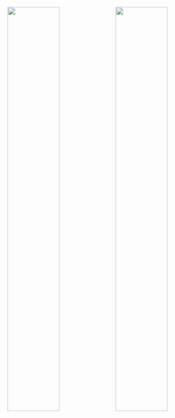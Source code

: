 <p align="center">
  <img height="auto" width="49%" src="https://github-readme-stats.vercel.app/api?username=goncalobsccosta&show_icons=true&theme=dark&bg_color=00000000&count_private=true&hide_border=true" alt="" />
  <!--<img height="auto" src="https://github-readme-stats.vercel.app/api/top-langs/?username=goncalobsccosta&layout=compact&theme=dark&lang_count=10" alt=""/>-->
  <picture>
  <source media="(prefers-color-scheme: dark)" srcset="https://streak-stats.demolab.com?user=goncalobsccosta&theme=prussian&hide_border=true&background=00000000&stroke=DDDDDD&ring=00A86B&fire=00A86B&currStreakNum=FFFFFF&sideNums=00A86B&currStreakLabel=DDDDDD&sideLabels=DDDDDD&dates=BEBEBE">
  <source media="(prefers-color-scheme: light)" srcset="https://streak-stats.demolab.com?user=goncalobsccosta&theme=prussian&hide_border=true&background=00000000&stroke=CBCBCB&ring=00A86B&fire=00A86B&currStreakNum=3A3A3A&sideNums=00A86B&currStreakLabel=3A3A3A&sideLabels=3A3A3A&dates=818181">
  <img alt="" width="49%" src="">
</picture>
</p>
